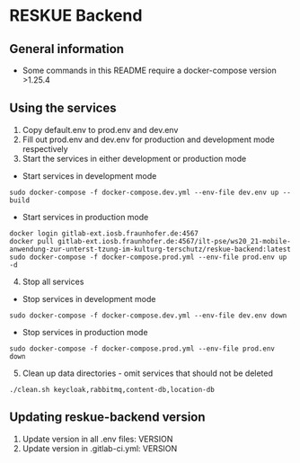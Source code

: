 # RESKUE Backend

## General information
- Some commands in this README require a docker-compose version >1.25.4

## Using the services
1. Copy default.env to prod.env and dev.env
2. Fill out prod.env and dev.env for production and development mode respectively
3. Start the services in either development or production mode
  * Start services in development mode
```
sudo docker-compose -f docker-compose.dev.yml --env-file dev.env up --build
```
  * Start services in production mode
```
docker login gitlab-ext.iosb.fraunhofer.de:4567
docker pull gitlab-ext.iosb.fraunhofer.de:4567/ilt-pse/ws20_21-mobile-anwendung-zur-unterst-tzung-im-kulturg-terschutz/reskue-backend:latest
sudo docker-compose -f docker-compose.prod.yml --env-file prod.env up -d
```
4. Stop all services
  * Stop services in development mode
```
sudo docker-compose -f docker-compose.dev.yml --env-file dev.env down
```
  * Stop services in production mode
```
sudo docker-compose -f docker-compose.prod.yml --env-file prod.env down
```
5. Clean up data directories - omit services that should not be deleted
```
./clean.sh keycloak,rabbitmq,content-db,location-db
```

## Updating reskue-backend version
1. Update version in all .env files: VERSION
2. Update version in .gitlab-ci.yml: VERSION
